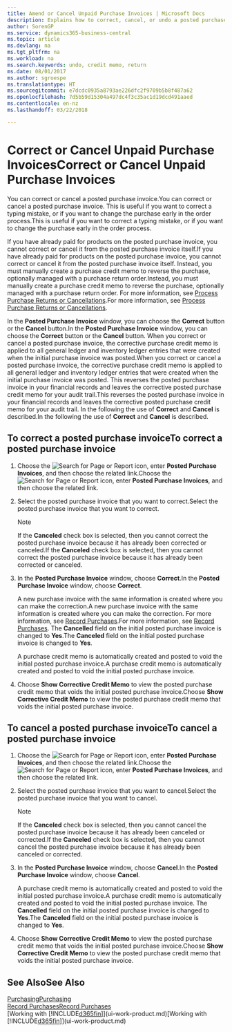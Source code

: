 ```yaml
---
title: Amend or Cancel Unpaid Purchase Invoices | Microsoft Docs
description: Explains how to correct, cancel, or undo a posted purchase invoice and automatically create a purchase credit memo.
author: SorenGP
ms.service: dynamics365-business-central
ms.topic: article
ms.devlang: na
ms.tgt_pltfrm: na
ms.workload: na
ms.search.keywords: undo, credit memo, return
ms.date: 08/01/2017
ms.author: sgroespe
ms.translationtype: HT
ms.sourcegitcommit: e7dcdc0935a8793ae226dfc2f9709b5b8f487a62
ms.openlocfilehash: 7d5b59d15304a497dc4f3c35ac1d19dcd491aaed
ms.contentlocale: en-nz
ms.lasthandoff: 03/22/2018

---
```

# <a name="correct-or-cancel-unpaid-purchase-invoices"></a><span data-ttu-id="82f61-103">Correct or Cancel Unpaid Purchase Invoices</span><span class="sxs-lookup"><span data-stu-id="82f61-103">Correct or Cancel Unpaid Purchase Invoices</span></span>
<span data-ttu-id="82f61-104">You can correct or cancel a posted purchase invoice.</span><span class="sxs-lookup"><span data-stu-id="82f61-104">You can correct or cancel a posted purchase invoice.</span></span> <span data-ttu-id="82f61-105">This is useful if you want to correct a typing mistake, or if you want to change the purchase early in the order process.</span><span class="sxs-lookup"><span data-stu-id="82f61-105">This is useful if you want to correct a typing mistake, or if you want to change the purchase early in the order process.</span></span>

<span data-ttu-id="82f61-106">If you have already paid for products on the posted purchase invoice, you cannot correct or cancel it from the posted purchase invoice itself.</span><span class="sxs-lookup"><span data-stu-id="82f61-106">If you have already paid for products on the posted purchase invoice, you cannot correct or cancel it from the posted purchase invoice itself.</span></span> <span data-ttu-id="82f61-107">Instead, you must manually create a purchase credit memo to reverse the purchase, optionally managed with a purchase return order.</span><span class="sxs-lookup"><span data-stu-id="82f61-107">Instead, you must manually create a purchase credit memo to reverse the purchase, optionally managed with a purchase return order.</span></span> <span data-ttu-id="82f61-108">For more information, see [Process Purchase Returns or Cancellations](purchasing-how-process-purchase-returns-cancellations.md).</span><span class="sxs-lookup"><span data-stu-id="82f61-108">For more information, see [Process Purchase Returns or Cancellations](purchasing-how-process-purchase-returns-cancellations.md).</span></span>

<span data-ttu-id="82f61-109">In the **Posted Purchase Invoice** window, you can choose the **Correct** button or the **Cancel** button.</span><span class="sxs-lookup"><span data-stu-id="82f61-109">In the **Posted Purchase Invoice** window, you can choose the **Correct** button or the **Cancel** button.</span></span> <span data-ttu-id="82f61-110">When you correct or cancel a posted purchase invoice, the corrective purchase credit memo is applied to all general ledger and inventory ledger entries that were created when the initial purchase invoice was posted.</span><span class="sxs-lookup"><span data-stu-id="82f61-110">When you correct or cancel a posted purchase invoice, the corrective purchase credit memo is applied to all general ledger and inventory ledger entries that were created when the initial purchase invoice was posted.</span></span> <span data-ttu-id="82f61-111">This reverses the posted purchase invoice in your financial records and leaves the corrective posted purchase credit memo for your audit trail.</span><span class="sxs-lookup"><span data-stu-id="82f61-111">This reverses the posted purchase invoice in your financial records and leaves the corrective posted purchase credit memo for your audit trail.</span></span> <span data-ttu-id="82f61-112">In the following the use of **Correct** and **Cancel** is described.</span><span class="sxs-lookup"><span data-stu-id="82f61-112">In the following the use of **Correct** and **Cancel** is described.</span></span>

## <a name="to-correct-a-posted-purchase-invoice"></a><span data-ttu-id="82f61-113">To correct a posted purchase invoice</span><span class="sxs-lookup"><span data-stu-id="82f61-113">To correct a posted purchase invoice</span></span>
1. <span data-ttu-id="82f61-114">Choose the ![Search for Page or Report](media/ui-search/search_small.png "Search for Page or Report icon") icon, enter **Posted Purchase Invoices**, and then choose the related link.</span><span class="sxs-lookup"><span data-stu-id="82f61-114">Choose the ![Search for Page or Report](media/ui-search/search_small.png "Search for Page or Report icon") icon, enter **Posted Purchase Invoices**, and then choose the related link.</span></span>  
2. <span data-ttu-id="82f61-115">Select the posted purchase invoice that you want to correct.</span><span class="sxs-lookup"><span data-stu-id="82f61-115">Select the posted purchase invoice that you want to correct.</span></span>  

    > [!NOTE]  
    >   <span data-ttu-id="82f61-116">If the **Canceled** check box is selected, then you cannot correct the posted purchase invoice because it has already been corrected or canceled.</span><span class="sxs-lookup"><span data-stu-id="82f61-116">If the **Canceled** check box is selected, then you cannot correct the posted purchase invoice because it has already been corrected or canceled.</span></span>
3. <span data-ttu-id="82f61-117">In the **Posted Purchase Invoice** window, choose **Correct**.</span><span class="sxs-lookup"><span data-stu-id="82f61-117">In the **Posted Purchase Invoice** window, choose **Correct**.</span></span>

    <span data-ttu-id="82f61-118">A new purchase invoice with the same information is created where you can make the correction.</span><span class="sxs-lookup"><span data-stu-id="82f61-118">A new purchase invoice with the same information is created where you can make the correction.</span></span> <span data-ttu-id="82f61-119">For more information, see [Record Purchases](purchasing-how-record-purchases.md).</span><span class="sxs-lookup"><span data-stu-id="82f61-119">For more information, see [Record Purchases](purchasing-how-record-purchases.md).</span></span> <span data-ttu-id="82f61-120">The **Cancelled** field on the initial posted purchase invoice is changed to **Yes**.</span><span class="sxs-lookup"><span data-stu-id="82f61-120">The **Canceled** field on the initial posted purchase invoice is changed to **Yes**.</span></span>

    <span data-ttu-id="82f61-121">A purchase credit memo is automatically created and posted to void the initial posted purchase invoice.</span><span class="sxs-lookup"><span data-stu-id="82f61-121">A purchase credit memo is automatically created and posted to void the initial posted purchase invoice.</span></span>
4. <span data-ttu-id="82f61-122">Choose **Show Corrective Credit Memo** to view the posted purchase credit memo that voids the initial posted purchase invoice.</span><span class="sxs-lookup"><span data-stu-id="82f61-122">Choose **Show Corrective Credit Memo** to view the posted purchase credit memo that voids the initial posted purchase invoice.</span></span>

## <a name="to-cancel-a-posted-purchase-invoice"></a><span data-ttu-id="82f61-123">To cancel a posted purchase invoice</span><span class="sxs-lookup"><span data-stu-id="82f61-123">To cancel a posted purchase invoice</span></span>
1. <span data-ttu-id="82f61-124">Choose the ![Search for Page or Report](media/ui-search/search_small.png "Search for Page or Report icon") icon, enter **Posted Purchase Invoices**, and then choose the related link.</span><span class="sxs-lookup"><span data-stu-id="82f61-124">Choose the ![Search for Page or Report](media/ui-search/search_small.png "Search for Page or Report icon") icon, enter **Posted Purchase Invoices**, and then choose the related link.</span></span>  
2. <span data-ttu-id="82f61-125">Select the posted purchase invoice that you want to cancel.</span><span class="sxs-lookup"><span data-stu-id="82f61-125">Select the posted purchase invoice that you want to cancel.</span></span>

    > [!NOTE]  
    >   <span data-ttu-id="82f61-126">If the **Canceled** check box is selected, then you cannot cancel the posted purchase invoice because it has already been canceled or corrected.</span><span class="sxs-lookup"><span data-stu-id="82f61-126">If the **Canceled** check box is selected, then you cannot cancel the posted purchase invoice because it has already been canceled or corrected.</span></span>
3. <span data-ttu-id="82f61-127">In the **Posted Purchase Invoice** window, choose **Cancel**.</span><span class="sxs-lookup"><span data-stu-id="82f61-127">In the **Posted Purchase Invoice** window, choose **Cancel**.</span></span>

    <span data-ttu-id="82f61-128">A purchase credit memo is automatically created and posted to void the initial posted purchase invoice.</span><span class="sxs-lookup"><span data-stu-id="82f61-128">A purchase credit memo is automatically created and posted to void the initial posted purchase invoice.</span></span> <span data-ttu-id="82f61-129">The **Cancelled** field on the initial posted purchase invoice is changed to **Yes**.</span><span class="sxs-lookup"><span data-stu-id="82f61-129">The **Canceled** field on the initial posted purchase invoice is changed to **Yes**.</span></span>
4. <span data-ttu-id="82f61-130">Choose **Show Corrective Credit Memo** to view the posted purchase credit memo that voids the initial posted purchase invoice.</span><span class="sxs-lookup"><span data-stu-id="82f61-130">Choose **Show Corrective Credit Memo** to view the posted purchase credit memo that voids the initial posted purchase invoice.</span></span>

## <a name="see-also"></a><span data-ttu-id="82f61-131">See Also</span><span class="sxs-lookup"><span data-stu-id="82f61-131">See Also</span></span>
[<span data-ttu-id="82f61-132">Purchasing</span><span class="sxs-lookup"><span data-stu-id="82f61-132">Purchasing</span></span>](purchasing-manage-purchasing.md)  
[<span data-ttu-id="82f61-133">Record Purchases</span><span class="sxs-lookup"><span data-stu-id="82f61-133">Record Purchases</span></span>](purchasing-how-record-purchases.md)  
<span data-ttu-id="82f61-134">[Working with [!INCLUDE[d365fin](includes/d365fin_md.md)]](ui-work-product.md)</span><span class="sxs-lookup"><span data-stu-id="82f61-134">[Working with [!INCLUDE[d365fin](includes/d365fin_md.md)]](ui-work-product.md)</span></span>

